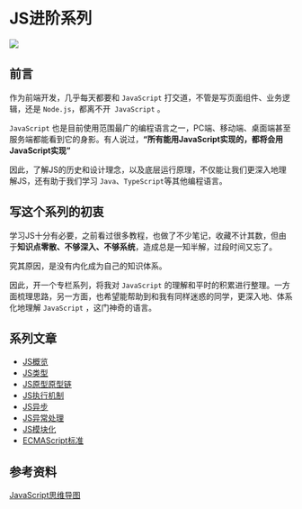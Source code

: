 # JS进阶系列

![](https://oss-1252175178.cos.ap-shanghai.myqcloud.com/JS%E8%BF%9B%E9%98%B6%E7%9F%A5%E8%AF%86%E4%BD%93%E7%B3%BB%E5%A4%A7%E7%BA%B2.png)

## 前言
作为前端开发，几乎每天都要和 `JavaScript` 打交道，不管是写页面组件、业务逻辑，还是 `Node.js`，都离不开` JavaScript` 。

`JavaScript` 也是目前使用范围最广的编程语言之一，PC端、移动端、桌面端甚至服务端都能看到它的身影。有人说过，**“所有能用JavaScript实现的，都将会用JavaScript实现”**

因此，了解JS的历史和设计理念，以及底层运行原理，不仅能让我们更深入地理解JS，还有助于我们学习 `Java`、`TypeScript`等其他编程语言。

## 写这个系列的初衷

学习JS十分有必要，之前看过很多教程，也做了不少笔记，收藏不计其数，但由于**知识点零散、不够深入、不够系统**，造成总是一知半解，过段时间又忘了。

究其原因，是没有内化成为自己的知识体系。

因此，开一个专栏系列，将我对 `JavaScript` 的理解和平时的积累进行整理。一方面梳理思路，另一方面，也希望能帮助到和我有同样迷惑的同学，更深入地、体系化地理解 `JavaScript` ，这门神奇的语言。

## 系列文章
- [JS概览](./JS概览)
- [JS类型](./JS类型)
- [JS原型原型链](./JS原型原型链)
- [JS执行机制](./JS执行机制)
- [JS异步](./JS异步)
- [JS异常处理](./JS异常处理)
- [JS模块化](./JS模块化)
- [ECMAScript标准](./ECMAScript标准)

## 参考资料
[JavaScript思维导图](https://www.processon.com/mindmap/61372ae607912906b8b7ec2c)
